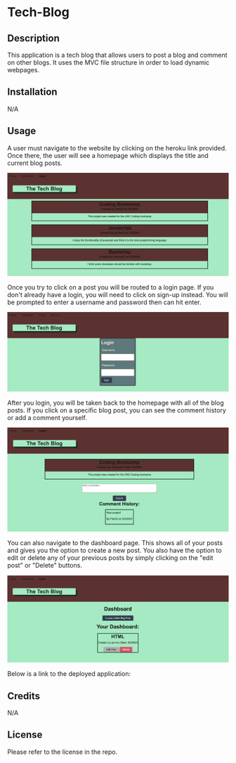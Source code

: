 # Tech-Blog

## Description
This application is a tech blog that allows users to post a blog and comment on other blogs. It uses the MVC file structure in order to load dynamic webpages. 

## Installation
N/A

## Usage
A user must navigate to the website by clicking on the heroku link provided. Once there, the user will see a homepage which displays the title and current blog posts.

![homepage with links at top and three blog posts](public/images/homepage.png)

Once you try to click on a post you will be routed to a login page. If you don't already have a login, you will need to click on sign-up instead. You will be prompted to enter a username and password then can hit enter.

![view of login page with sign up link at top as well](public/images/login-page.png)

After you login, you will be taken back to the homepage with all of the blog posts. If you click on a specific blog post, you can see the comment history or add a comment yourself.

![blog post with text box to add a comment and recent comments below](public/images/comment-history.png)

You can also navigate to the dashboard page. This shows all of your posts and gives you the option to create a new post. You also have the option to edit or delete any of your previous posts by simply clicking on the "edit post" or "Delete" buttons. 

![dashboard page with your current posts and option to edit or delete](public/images/dashboard.png)


Below is a link to the deployed application:




## Credits

N/A

## License
Please refer to the license in the repo.
